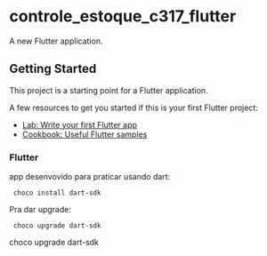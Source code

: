# controle_estoque_c317_flutter

A new Flutter application.

## Getting Started

This project is a starting point for a Flutter application.

A few resources to get you started if this is your first Flutter project:

- [Lab: Write your first Flutter app](https://flutter.dev/docs/get-started/codelab)
- [Cookbook: Useful Flutter samples](https://flutter.dev/docs/cookbook)


### Flutter
<p>app desenvovido para praticar usando dart: </p>

```
 choco install dart-sdk
```

Pra dar upgrade:
```
 choco upgrade dart-sdk
```
choco upgrade dart-sdk
 
